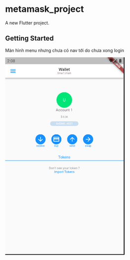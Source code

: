 # metamask_project

A new Flutter project.

## Getting Started

Màn hình menu nhưng chưa có nav tới do chưa xong login

  <img src="metamask_project/assets/Screenshot 2022-04-01 143558.png" >
